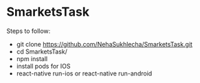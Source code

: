 # SmarketsTask


Steps to follow:

  * git clone https://github.com/NehaSukhlecha/SmarketsTask.git
  * cd SmarketsTask/
  * npm install
  * install pods for IOS
  * react-native run-ios or react-native run-android
